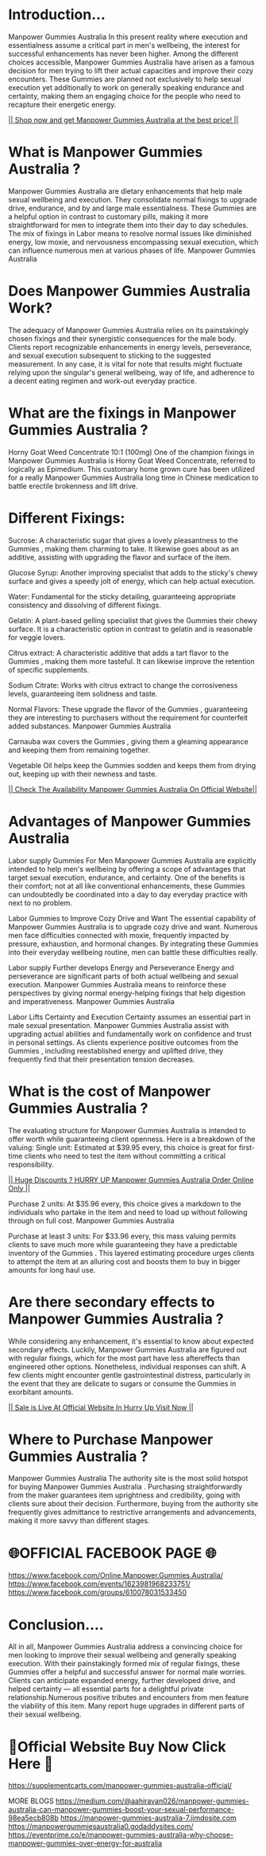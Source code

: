 # Introduction…

Manpower Gummies Australia   In this present reality where execution and essentialness assume a critical part in men's wellbeing, the interest for successful enhancements has never been higher. Among the different choices accessible, Manpower Gummies Australia  have arisen as a famous decision for men trying to lift their actual capacities and improve their cozy encounters. These Gummies  are planned not exclusively to help sexual execution yet additionally to work on generally speaking endurance and certainty, making them an engaging choice for the people who need to recapture their energetic energy.

[|| Shop now and get Manpower Gummies Australia at the best price! ||]([url](https://supplementcarts.com/manpower-gummies-australia-official/))

# What is Manpower Gummies Australia ?

Manpower Gummies Australia  are dietary enhancements that help male sexual wellbeing and execution. They consolidate normal fixings to upgrade drive, endurance, and by and large male essentialness. These Gummies  are a helpful option in contrast to customary pills, making it more straightforward for men to integrate them into their day to day schedules. The mix of fixings in Labor means to resolve normal issues like diminished energy, low moxie, and nervousness encompassing sexual execution, which can influence numerous men at various phases of life. Manpower Gummies Australia   

# Does Manpower Gummies Australia Work?

The adequacy of Manpower Gummies Australia  relies on its painstakingly chosen fixings and their synergistic consequences for the male body. Clients report recognizable enhancements in energy levels, perseverance, and sexual execution subsequent to sticking to the suggested measurement. In any case, it is vital for note that results might fluctuate relying upon the singular's general wellbeing, way of life, and adherence to a decent eating regimen and work-out everyday practice.

# What are the fixings in Manpower Gummies Australia ?

Horny Goat Weed Concentrate 10:1 (100mg)
One of the champion fixings in Manpower Gummies Australia  is Horny Goat Weed Concentrate, referred to logically as Epimedium. This customary home grown cure has been utilized for a really Manpower Gummies Australia   long time in Chinese medication to battle erectile brokenness and lift drive.

# Different Fixings:

Sucrose: A characteristic sugar that gives a lovely pleasantness to the Gummies , making them charming to take. It likewise goes about as an additive, assisting with upgrading the flavor and surface of the item.

Glucose Syrup: Another improving specialist that adds to the sticky's chewy surface and gives a speedy jolt of energy, which can help actual execution.

Water: Fundamental for the sticky detailing, guaranteeing appropriate consistency and dissolving of different fixings.

Gelatin: A plant-based gelling specialist that gives the Gummies  their chewy surface. It is a characteristic option in contrast to gelatin and is reasonable for veggie lovers.

Citrus extract: A characteristic additive that adds a tart flavor to the Gummies , making them more tasteful. It can likewise improve the retention of specific supplements.

Sodium Citrate: Works with citrus extract to change the corrosiveness levels, guaranteeing item solidness and taste.

Normal Flavors: These upgrade the flavor of the Gummies , guaranteeing they are interesting to purchasers without the requirement for counterfeit added substances. Manpower Gummies Australia   

Carnauba wax covers the Gummies , giving them a gleaming appearance and keeping them from remaining together.

Vegetable Oil helps keep the Gummies  sodden and keeps them from drying out, keeping up with their newness and taste.

[|| Check The Availability Manpower Gummies Australia On Official Website|| ]([url](https://supplementcarts.com/manpower-gummies-australia-official/))

# Advantages of Manpower Gummies Australia 

Labor supply Gummies  For Men
Manpower Gummies Australia  are explicitly intended to help men's wellbeing by offering a scope of advantages that target sexual execution, endurance, and certainty. One of the benefits is their comfort; not at all like conventional enhancements, these Gummies  can undoubtedly be coordinated into a day to day everyday practice with next to no problem.

Labor Gummies  to Improve Cozy Drive and Want
The essential capability of Manpower Gummies Australia  is to upgrade cozy drive and want. Numerous men face difficulties connected with moxie, frequently impacted by pressure, exhaustion, and hormonal changes. By integrating these Gummies  into their everyday wellbeing routine, men can battle these difficulties really.

Labor supply Further develops Energy and Perseverance
Energy and perseverance are significant parts of both actual wellbeing and sexual execution. Manpower Gummies Australia  means to reinforce these perspectives by giving normal energy-helping fixings that help digestion and imperativeness. Manpower Gummies Australia   

Labor Lifts Certainty and Execution
Certainty assumes an essential part in male sexual presentation. Manpower Gummies Australia  assist with upgrading actual abilities and fundamentally work on confidence and trust in personal settings. As clients experience positive outcomes from the Gummies , including reestablished energy and uplifted drive, they frequently find that their presentation tension decreases.

# What is the cost of Manpower Gummies Australia ?

The evaluating structure for Manpower Gummies Australia  is intended to offer worth while guaranteeing client openness. Here is a breakdown of the valuing:
Single unit: Estimated at $39.95 every, this choice is great for first-time clients who need to test the item without committing a critical responsibility.

[|| Huge Discounts ? HURRY UP Manpower Gummies Australia Order Online Only ||]([url](https://supplementcarts.com/manpower-gummies-australia-official/))

Purchase 2 units: At $35.96 every, this choice gives a markdown to the individuals who partake in the item and need to load up without following through on full cost. Manpower Gummies Australia   

Purchase at least 3 units: For $33.96 every, this mass valuing permits clients to save much more while guaranteeing they have a predictable inventory of the Gummies .
This layered estimating procedure urges clients to attempt the item at an alluring cost and boosts them to buy in bigger amounts for long haul use.

# Are there secondary effects to Manpower Gummies Australia ?

While considering any enhancement, it's essential to know about expected secondary effects. Luckily, Manpower Gummies Australia  are figured out with regular fixings, which for the most part have less aftereffects than engineered other options. Nonetheless, individual responses can shift. A few clients might encounter gentle gastrointestinal distress, particularly in the event that they are delicate to sugars or consume the Gummies  in exorbitant amounts.

[|| Sale is Live At Official Website In Hurry Up Visit Now ||]([url](https://supplementcarts.com/manpower-gummies-australia-official/))

# Where to Purchase Manpower Gummies Australia ?

Manpower Gummies Australia   The authority site is the most solid hotspot for buying Manpower Gummies Australia . Purchasing straightforwardly from the maker guarantees item uprightness and credibility, going with clients sure about their decision. Furthermore, buying from the authority site frequently gives admittance to restrictive arrangements and advancements, making it more savvy than different stages.

# 🌐OFFICIAL FACEBOOK PAGE 🌐
https://www.facebook.com/Online.Manpower.Gummies.Australia/
https://www.facebook.com/events/1623981968233751/
https://www.facebook.com/groups/610078031533450

# Conclusion….

All in all, Manpower Gummies Australia  address a convincing choice for men looking to improve their sexual wellbeing and generally speaking execution. With their painstakingly formed mix of regular fixings, these Gummies  offer a helpful and successful answer for normal male worries. Clients can anticipate expanded energy, further developed drive, and helped certainty — all essential parts for a delightful private relationship.Numerous positive tributes and encounters from men feature the viability of this item. Many report huge upgrades in different parts of their sexual wellbeing. 

# 💊Official Website Buy Now Click Here 💊
https://supplementcarts.com/manpower-gummies-australia-official/

MORE BLOGS
https://medium.com/@aahiravan026/manpower-gummies-australia-can-manpower-gummies-boost-your-sexual-performance-98ea5ecb808b
https://manpower-gummies-australia-7.jimdosite.com
https://manpowergummiesaustralia0.godaddysites.com/
https://eventprime.co/e/manpower-gummies-australia-why-choose-manpower-gummies-over-energy-for-australia
